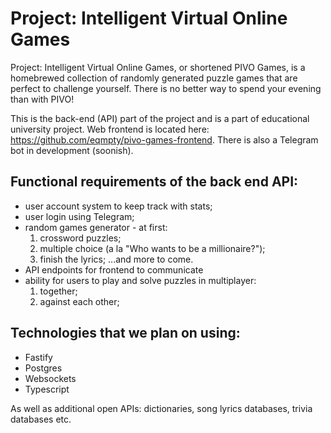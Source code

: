 # Project: Intelligent Virtual Online Games

Project: Intelligent Virtual Online Games, or shortened PIVO Games, is a homebrewed collection of randomly generated puzzle games that are perfect to challenge yourself. There is no better way to spend your evening than with PIVO!

This is the back-end (API) part of the project and is a part of educational university project. Web frontend is located here: https://github.com/eqmpty/pivo-games-frontend. There is also a Telegram bot in development (soonish).

## Functional requirements of the back end API:
* user account system to keep track with stats;
* user login using Telegram;
* random games generator - at first: 
  1. crossword puzzles;
  2. multiple choice (a la "Who wants to be a millionaire?");
  3. finish the lyrics;
  ...and more to come.
* API endpoints for frontend to communicate 
* ability for users to play and solve puzzles in multiplayer:
  1. together;
  2. against each other;

## Technologies that we plan on using:
* Fastify
* Postgres
* Websockets
* Typescript


As well as additional open APIs: dictionaries, song lyrics databases, trivia databases etc.
